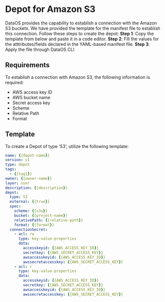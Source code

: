 # Depot for Amazon S3

DataOS provides the capability to establish a connection with the Amazon S3 buckets. We have provided the template for the manifest file to establish this connection. Follow these steps to create the depot:
**Step 1**: Copy the template from below and paste it in a code editor.
**Step 2**: Fill the values for the atttributes/fields declared in the YAML-based manifest file.
**Step 3**: Apply the file through DataOS CLI

## Requirements

To establish a connection with Amazon S3, the following information is required:

- AWS access key ID
- AWS bucket name
- Secret access key
- Scheme
- Relative Path
- Format

## Template

To create a Depot of type ‘S3‘, utilize the following template:

```yaml
name: {{depot-name}}
version: v1
type: depot
tags:
  - {{tag1}}
owner: {{owner-name}}
layer: user
description: {{description}}
depot:
  type: S3                                          
  external: {{true}}
  spec:                                            
    scheme: {{s3a}}
    bucket: {{project-name}}
    relativePath: {{relative-path}}
    format: {{format}}
  connectionSecret:                                
    - acl: rw
      type: key-value-properties
      data:
        accesskeyid: {{AWS_ACCESS_KEY_ID}}
        secretkey: {{AWS_SECRET_ACCESS_KEY}}
        awsaccesskeyid: {{AWS_ACCESS_KEY_ID}}
        awssecretaccesskey: {{AWS_SECRET_ACCESS_KEY}}
    - acl: r
      type: key-value-properties
      data:
        accesskeyid: {{AWS_ACCESS_KEY_ID}}
        secretkey: {{AWS_SECRET_ACCESS_KEY}}
        awsaccesskeyid: {{AWS_ACCESS_KEY_ID}}
        awssecretaccesskey: {{AWS_SECRET_ACCESS_KEY}}
```
